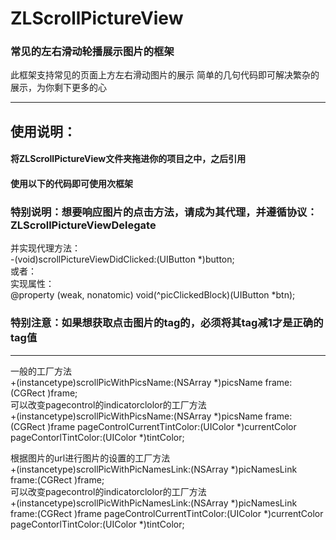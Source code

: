 # ZLScrollPictureView
### 常见的左右滑动轮播展示图片的框架

此框架支持常见的页面上方左右滑动图片的展示
简单的几句代码即可解决繁杂的展示，为你剩下更多的心

**********************************************************
## 使用说明：<br>
#### 将ZLScrollPictureView文件夹拖进你的项目之中，之后引用<br>
#### 使用以下的代码即可使用次框架<br>
### 特别说明：想要响应图片的点击方法，请成为其代理，并遵循协议：ZLScrollPictureViewDelegate<br>
并实现代理方法：<br>
 -(void)scrollPictureViewDidClicked:(UIButton *)button;<br>
或者：<br>
实现属性：<br>
@property (weak, nonatomic) void(^picClickedBlock)(UIButton *btn);<br>
### 特别注意：如果想获取点击图片的tag的，必须将其tag减1才是正确的tag值<br>
*************************************************************
一般的工厂方法<br>
 +(instancetype)scrollPicWithPicsName:(NSArray *)picsName frame:(CGRect )frame;<br>
可以改变pagecontrol的indicatorclolor的工厂方法<br>
 +(instancetype)scrollPicWithPicsName:(NSArray *)picsName frame:(CGRect )frame pageControlCurrentTintColor:(UIColor *)currentColor pageContorlTintColor:(UIColor *)tintColor;<br>

根据图片的url进行图片的设置的工厂方法<br>
 +(instancetype)scrollPicWithPicNamesLink:(NSArray *)picNamesLink frame:(CGRect )frame;<br>
可以改变pagecontrol的indicatorclolor的工厂方法<br>
 +(instancetype)scrollPicWithPicNamesLink:(NSArray *)picNamesLink frame:(CGRect )frame pageControlCurrentTintColor:(UIColor *)currentColor pageContorlTintColor:(UIColor *)tintColor;

